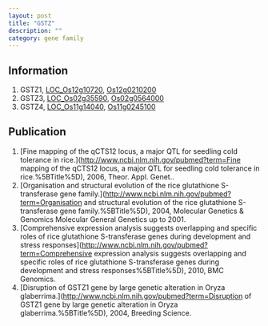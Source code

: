 ```yaml
---
layout: post
title: "GSTZ"
description: ""
category: gene family
---
```


## Information
1. GSTZ1, [LOC_Os12g10720](http://rice.plantbiology.msu.edu/cgi-bin/ORF_infopage.cgi?orf=LOC_Os12g10720), [Os12g0210200](http://rapdb.dna.affrc.go.jp/viewer/gbrowse_details/irgsp1?name=Os12g0210200)
2. GSTZ3, [LOC_Os02g35590](http://rice.plantbiology.msu.edu/cgi-bin/ORF_infopage.cgi?orf=LOC_Os02g35590), [Os02g0564000](http://rapdb.dna.affrc.go.jp/viewer/gbrowse_details/irgsp1?name=Os02g0564000)
3. GSTZ4, [LOC_Os11g14040](http://rice.plantbiology.msu.edu/cgi-bin/ORF_infopage.cgi?orf=LOC_Os11g14040), [Os11g0245100](http://rapdb.dna.affrc.go.jp/viewer/gbrowse_details/irgsp1?name=Os11g0245100)

## Publication
1. [Fine mapping of the qCTS12 locus, a major QTL for seedling cold tolerance in rice.](http://www.ncbi.nlm.nih.gov/pubmed?term=Fine mapping of the qCTS12 locus, a major QTL for seedling cold tolerance in rice.%5BTitle%5D), 2006, Theor. Appl. Genet..
2. [Organisation and structural evolution of the rice glutathione S-transferase gene family.](http://www.ncbi.nlm.nih.gov/pubmed?term=Organisation and structural evolution of the rice glutathione S-transferase gene family.%5BTitle%5D), 2004, Molecular Genetics & Genomics Molecular General Genetics up to 2001.
3. [Comprehensive expression analysis suggests overlapping and specific roles of rice glutathione S-transferase genes during development and stress responses](http://www.ncbi.nlm.nih.gov/pubmed?term=Comprehensive expression analysis suggests overlapping and specific roles of rice glutathione S-transferase genes during development and stress responses%5BTitle%5D), 2010, BMC Genomics.
4. [Disruption of GSTZ1 gene by large genetic alteration in Oryza glaberrima.](http://www.ncbi.nlm.nih.gov/pubmed?term=Disruption of GSTZ1 gene by large genetic alteration in Oryza glaberrima.%5BTitle%5D), 2004, Breeding Science.


